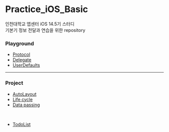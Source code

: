 # Practice_iOS_Basic
인천대학교 앱센터 iOS 14.5기 스터디   
기본기 정보 전달과 연습을 위한 repository

### Playground

- <a href="https://github.com/vhzkclq0705/Practice_iOS_Basic/tree/main/Protocol.playground/Contents.swift"> Protocol </a>
- <a href="https://github.com/vhzkclq0705/Practice_iOS_Basic/tree/main/Delegate.playground/Contents.swift"> Delegate </a>
- <a href="https://github.com/vhzkclq0705/Practice_iOS_Basic/blob/main/Userdefaults.playground/Contents.swift"> UserDefaults </a>

---

### Project

- <a href="https://github.com/vhzkclq0705/Practice_iOS_Basic/tree/main/AutoLayout"> AutoLayout </a>
- <a href="https://github.com/vhzkclq0705/AppCenter_14.5_Study/tree/main/LifeCycle"> Life cycle </a>
- <a href="https://github.com/vhzkclq0705/AppCenter_14.5_Study/tree/main/DataPassing"> Data passing </a>

<br>

- <a href="https://github.com/vhzkclq0705/Practice_iOS_Basic/tree/main/TodoList"> TodoList </a>

